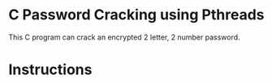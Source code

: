 # C Password Cracking using Pthreads
This C program can crack an encrypted 2 letter, 2 number password.

# Instructions

